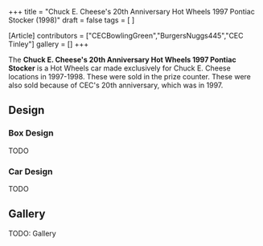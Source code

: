 +++
title = "Chuck E. Cheese's 20th Anniversary Hot Wheels 1997 Pontiac Stocker (1998)"
draft = false
tags = [ ]

[Article]
contributors = ["CECBowlingGreen","BurgersNuggs445","CEC Tinley"]
gallery = []
+++

The **Chuck E. Cheese's 20th Anniversary Hot Wheels 1997 Pontiac Stocker**  is a Hot Wheels car made exclusively for Chuck E. Cheese locations in 1997-1998. These were sold in the prize counter. These were also sold because of CEC's 20th anniversary, which was in 1997.

## Design ##

### Box Design ###
TODO

### Car Design ###
TODO

## Gallery ##
TODO: Gallery